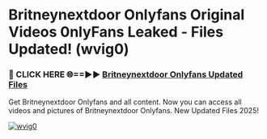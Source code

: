 # Britneynextdoor Onlyfans Original Videos 0nlyFans Leaked - Files Updated! (wvig0)

<h3>🔴 CLICK HERE 🌐==►► <a href="https://tinyurl.com/ehrbuxhb" rel="nofollow">Britneynextdoor Onlyfans Updated Files</a></h3>

Get Britneynextdoor Onlyfans and all content. Now you can access all videos and pictures of Britneynextdoor Onlyfans. New Updated Files 2025!

[![wvig0](https://i.imgur.com/lVYEuWS.gif)](https://tinyurl.com/ehrbuxhb)
